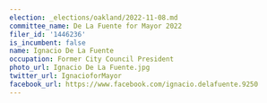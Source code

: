 ```yaml
---
election: _elections/oakland/2022-11-08.md
committee_name: De La Fuente for Mayor 2022
filer_id: '1446236'
is_incumbent: false
name: Ignacio De La Fuente
occupation: Former City Council President
photo_url: Ignacio De La Fuente.jpg
twitter_url: IgnacioforMayor
facebook_url: https://www.facebook.com/ignacio.delafuente.9250
---
```

